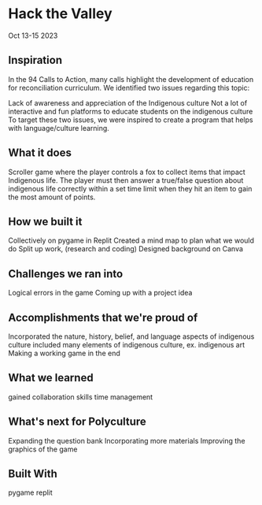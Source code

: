 <h1>Hack the Valley</h1>
Oct 13-15 2023

<h2>Inspiration</h2>
In the 94 Calls to Action, many calls highlight the development of education for reconciliation curriculum. We identified two issues regarding this topic:

Lack of awareness and appreciation of the Indigenous culture
Not a lot of interactive and fun platforms to educate students on the indigenous culture
To target these two issues, we were inspired to create a program that helps with language/culture learning.

<h2>What it does</h2>
Scroller game where the player controls a fox to collect items that impact Indigenous life. The player must then answer a true/false question about indigenous life correctly within a set time limit when they hit an item to gain the most amount of points.

<h2>How we built it</h2>
Collectively on pygame in Replit
Created a mind map to plan what we would do
Split up work, (research and coding)
Designed background on Canva
  
<h2>Challenges we ran into</h2>
Logical errors in the game
Coming up with a project idea
  
<h2>Accomplishments that we're proud of</h2>
Incorporated the nature, history, belief, and language aspects of indigenous culture
included many elements of indigenous culture, ex. indigenous art
Making a working game in the end

<h2>What we learned</h2>
gained collaboration skills
time management

<h2>What's next for Polyculture</h2>
Expanding the question bank
Incorporating more materials
Improving the graphics of the game

<h2>Built With</h2>
pygame
replit
